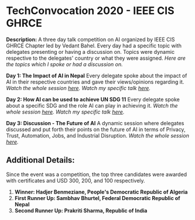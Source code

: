 # TechConvocation 2020 - IEEE CIS GHRCE

**Description:** A three day talk competition on AI organized by IEEE CIS GHRCE Chapter led by Vedant Bahel. Every day had a specific topic with delegates presenting or having a discussion on. Topics were dynamic respective to the delegates' country or what they were assigned.
*Here are the topics which I spoke or had a discussion on.*

**Day 1: The Impact of AI in Nepal**
Every delegate spoke about the impact of AI in their respective countries and gave their views/opinions regarding it.
*Watch the whole session [here](https://youtu.be/fMWwxc00A3E).*
*Watch my specific talk [here](https://youtu.be/fMWwxc00A3E?t=2625).*

**Day 2: How AI can be used to achieve UN SDG 11**
Every delegate spoke about a specific SDG and the role AI can play in achieving it.
*Watch the whole session [here](https://youtu.be/Sr7dIvtdSsQ).*
*Watch my specific talk [here](https://youtu.be/Sr7dIvtdSsQ?t=1791).*

**Day 3: Discussion - The Future of AI**
A dynamic session where delegates discussed and put forth their points on the future of AI in terms of Privacy, Trust, Automation, Jobs, and Industrial Disruption.
*Watch the whole session [here](https://youtu.be/atxvzYDaq0g).*


## Additional Details: 
Since the event was a competition, the top three candidates were awarded with certificates and USD 300, 200, and 100 respectively. 
1. **Winner: Hadjer Benmeziane, People's Democratic Republic of Algeria**
2. **First Runner Up: Sambhav Bhurtel, Federal Democratic Republic of Nepal**
3. **Second Runner Up: Prakriti Sharma, Republic of India**